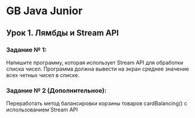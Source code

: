 # GB Java Junior
## Урок 1. Лямбды и Stream API
### Задание № 1:
Напишите программу, которая использует Stream API 
для обработки списка чисел. 
Программа должна вывести на экран среднее значение 
всех четных чисел в списке.
### Задание № 2 (Дополнительное):
Переработать метод балансировки корзины товаров 
cardBalancing() с использованием Stream API
